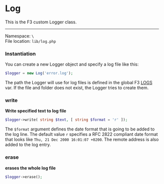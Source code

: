 # Log
This is the F3 custom Logger class.

---

Namespace: `\` <br>
File location: `lib/log.php`

### Instantiation

You can create a new Logger object and specify a log file like this:

```php
$logger = new Log('error.log');
```

The path the Logger will use for log files is defined in the global F3 [LOGS](quick-reference#logs) var.
If the file and folder does not exist, the Logger tries to create them.

### write
**Write specified text to log file**

```php
$logger->write( string $text, [ string $format = 'r' ]);
```

The `$format` argument defines the date format that is going to be added to the log line. The default value `r` specifies a RFC 2822 compliant date format that looks like `Thu, 21 Dec 2000 16:01:07 +0200`.  The remote address is also added to the log entry.


### erase
**erases the whole log file**

```php
$logger->erase();
```
